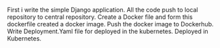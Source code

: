 First i write the simple Django application.
All the code push to local repository to central repository.
Create a Docker file and form this dockerfile created a docker image.
Push the docker image to Dockerhub.
Write Deployment.Yaml file for deployed in the kubernetes.
Deployed in Kubernetes.
